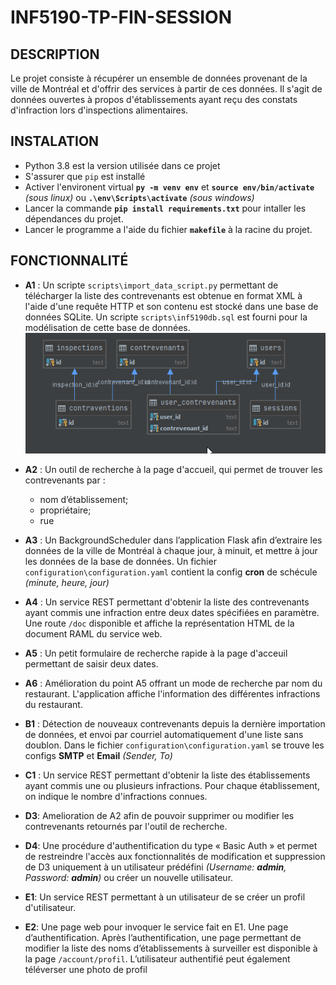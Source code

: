 # INF5190-TP-FIN-SESSION  
## DESCRIPTION  
Le projet consiste à récupérer un ensemble de données provenant de la ville de Montréal et d'offrir des services à partir de ces données. Il s'agit de données ouvertes à propos d'établissements ayant reçu des constats d'infraction lors d'inspections alimentaires.  
  
## INSTALATION  
- Python 3.8 est la version utilisée dans ce projet
- S'assurer que ``pip`` est installé   
- Activer l'environent virtual **``py -m venv env``** et **``source env/bin/activate``** *(sous linux)* ou **``.\env\Scripts\activate``** *(sous windows)*  
- Lancer la commande **``pip install requirements.txt``** pour intaller les dépendances du projet.
- Lancer le programme a l'aide du fichier **`makefile`** à la racine du projet.

## FONCTIONNALITÉ
- **A1** : Un scripte `scripts\import_data_script.py` permettant de télécharger
la liste des contrevenants est obtenue en format XML à l'aide d'une requête HTTP et son contenu est stocké dans une base de données SQLite.
Un scripte `scripts\inf5190db.sql` est fourni pour la modélisation de cette base de données.
![db diagrame](db_diagram.png)

- **A2** : Un outil de recherche à la page d'accueil, qui permet de trouver les contrevenants par :
    - nom d’établissement;
    - propriétaire;
    - rue

- **A3** :  Un BackgroundScheduler dans l’application Flask afin d’extraire les données de la ville
de Montréal à chaque jour, à minuit, et mettre à jour les données de la base de données. Un fichier `configuration\configuration.yaml` contient la config 
**cron** de schécule *(minute, heure, jour)*

- **A4** :  Un service REST permettant d'obtenir la liste des contrevenants ayant commis une
infraction entre deux dates spécifiées en paramètre.
Une route `/doc` disponible et affiche la représentation HTML de la document RAML du
service web.

- **A5** :  Un petit formulaire de recherche rapide à la page d'acceuil permettant de saisir deux dates.

- **A6** : Amélioration du point A5 offrant un mode de recherche par nom du restaurant. L'application affiche l'information des
différentes infractions du restaurant.

- **B1** : Détection de nouveaux contrevenants depuis la dernière importation de données, et envoi par courriel automatiquement d'une liste sans doublon.
Dans le fichier `configuration\configuration.yaml` se trouve les configs **SMTP** et **Email** *(Sender, To)*

- **C1** :  Un service REST permettant d'obtenir la liste des établissements ayant commis une ou plusieurs infractions. 
Pour chaque établissement, on indique le nombre d'infractions connues.

- **D3**:  Amelioration de A2 afin de pouvoir supprimer ou modifier les contrevenants retournés
par l'outil de recherche.

- **D4**: Une procédure d'authentification du type « Basic Auth » et permet de restreindre
l'accès aux fonctionnalités de modification et suppression de D3 uniquement à un utilisateur prédéfini *(Username: **admin**, Password: **admin**)* ou créer un nouvelle utilisateur.

- **E1**: Un service REST permettant à un utilisateur de se créer un profil d'utilisateur.

- **E2**: Une page web pour invoquer le service fait en E1. Une page d’authentification. 
Après l’authentification, une page permettant de modifier la liste des noms
d’établissements à surveiller est disponible à la page `/account/profil`. L’utilisateur authentifié peut également téléverser une
photo de profil